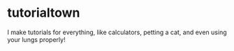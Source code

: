 # tutorialtown
I make tutorials for everything, like calculators, petting a cat, and even using your lungs properly!
